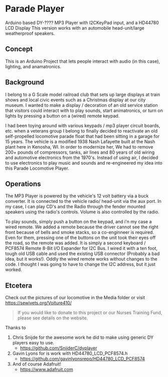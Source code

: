 # Parade Player
Arduino based DY-???? MP3 Player with I2CKeyPad input, and a HD44780 LCD Display 
This version works with an automobile head-unit/large weatherproof speakers.

## Concept

This is an Arduino Project that lets people interact with audio (in this case), lighting, and anamatronics.

## Background
I belong to a G Scale model railroad club that sets up large displays at train shows and local civic events such as a Christmas display at our city museum.  I wanted to make a display / decoration of an old service station that visitors could interact with to play sounds, start animatronics, or turn on lights by pressing a button on a (wired) remote keypad.

I had been toying around with various keypads / mp3 player circuit boards, etc. when a veterans group I belong to finally decided to reactivate an old self-propelled locomotive parade float that had been sitting in a garage for 15 years.  The vehicle is a modified 1938 Nash Lafayette built at the Nash plant here in Kenosha, WI.  In order to modernize her, We had to remove 200+ pounds of compressors, tanks, air lines and 80 years of old wiring and automotive electronics from the 1970's.  Instead of using air, I decided to use electronics to play music and sounds and re-engineered my idea into this Parade Locomotive Player.

## Operations
The MP3 Player is powered by the vehicle's 12 volt battery via a buck converter.  It is connected to the vehicle radio/ head-unit via the aux port.  In my case, I can play CD's and the Radio through the fender mounted speakers using the radio's controls.  Volume is also controlled by the radio.  

To play sounds, simply push a button on the keypad, and i'n my case a wired remote.  We added a remote because the driver cannot see the right front because of bells and smoke stacks, so a co-enginneer is required.  Even for them, pressing one of the buttons on the unit took their eyes off the road, so the remote was added.  It is simply a second keyboard / PCF8574 Remote 8-Bit I/O Expander for I2C Bus.  I wired it with a ten foot, tough old USB cable and used the existing USB connector (Probably a bad idea, but it works!).  Oddly the wired remote works without changes to the code.  I thought I was going to have to change the I2C address, but it just worked.


## Etcetera
Check out the pictures of our locomotive in the Media folder or visit https://sewivets.org/Voiture410/ 

> If you would like to donate to this project or our Nurses Training Fund, please see details on the website.

Thanks to 
1. Chris Snijde for the awesome work he did to make using generic DY players easy to use.
    - https://github.com/SnijderC/dyplayer
3. Gavin Lyons for is work with HD44780_LCD_PCF8574.h
    - https://github.com/gavinlyonsrepo/HD44780_LCD_PCF8574
4. And of course Adafruit!
    - https://www.adafruit.com
